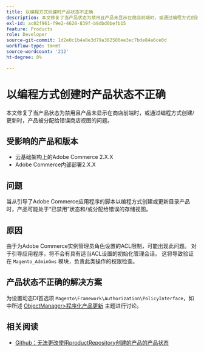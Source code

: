 ```yaml
---
title: 以编程方式创建时产品状态不正确
description: 本文修复了当产品状态为禁用且产品未显示在商店前端时，或通过编程方式创建/更新时，产品被分配给错误商店视图的问题。
exl-id: ac02f961-f9e2-4620-839f-b8dbd0befb15
feature: Products
role: Developer
source-git-commit: 1d2e0c1b4a8e3d79a362500ee3ec7bde84a6ce0d
workflow-type: tm+mt
source-wordcount: '212'
ht-degree: 0%

---
```


# 以编程方式创建时产品状态不正确

本文修复了当产品状态为禁用且产品未显示在商店前端时，或通过编程方式创建/更新时，产品被分配给错误商店视图的问题。

## 受影响的产品和版本

* 云基础架构上的Adobe Commerce 2.X.X
* Adobe Commerce内部部署2.X.X

## 问题

当从引导了Adobe Commerce应用程序的脚本以编程方式创建或更新目录产品时，产品可能处于“已禁用”状态和/或分配给错误的存储视图。

## 原因

由于为Adobe Commerce实例管理员角色设置的ACL限制，可能出现此问题。 对于引导应用程序，将不会有具有适当ACL设置的初始化管理会话。 这将导致验证在 `Magento_AdminGws` 模块，负责此类操作的权限检查。

## 产品状态不正确的解决方案

为设置动态DI首选项 `Magento\Framework\Authorization\PolicyInterface`，如中所述 [ObjectManager>程序化产品更新](https://devdocs.magento.com/guides/v2.3/extension-dev-guide/object-manager.html#programmatic-product-updates) 主题进行讨论。

## 相关阅读

* [Github：无法更改使用productRepository创建的产品的产品状态](https://github.com/magento/magento2/issues/5664)
